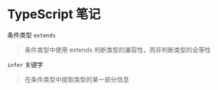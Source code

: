 # TypeScript 笔记

条件类型 `extends`
> 条件类型中使用 extends 判断类型的兼容性，而非判断类型的全等性

`infer` 关键字
> 在条件类型中提取类型的某一部分信息